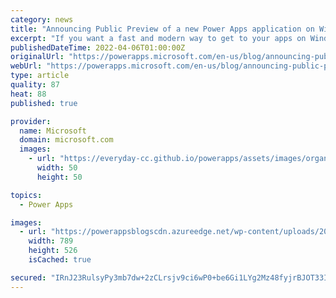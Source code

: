 ```yaml
---
category: news
title: "Announcing Public Preview of a new Power Apps application on Windows"
excerpt: "If you want a fast and modern way to get to your apps on Windows devices, this is your week! We&#8217;re thrilled to announce the release of Power Apps (Preview) for Windows."
publishedDateTime: 2022-04-06T01:00:00Z
originalUrl: "https://powerapps.microsoft.com/en-us/blog/announcing-public-preview-of-a-new-power-apps-application-on-windows/"
webUrl: "https://powerapps.microsoft.com/en-us/blog/announcing-public-preview-of-a-new-power-apps-application-on-windows/"
type: article
quality: 87
heat: 88
published: true

provider:
  name: Microsoft
  domain: microsoft.com
  images:
    - url: "https://everyday-cc.github.io/powerapps/assets/images/organizations/microsoft.com-50x50.jpg"
      width: 50
      height: 50

topics:
  - Power Apps

images:
  - url: "https://powerappsblogscdn.azureedge.net/wp-content/uploads/2022/04/Applist.png"
    width: 789
    height: 526
    isCached: true

secured: "IRnJ23RulsyPy3mb7dw+2zCLrsjv9ci6wP0+be6Gi1LYg2Mz48fyjrBJOT33Idi0nZijPsQUL3YtGU1+dV2XtYRxfE7/jyRp9fC4OjWCbu7naPoSG6bYG9AiWn385AtuNIPZt5tA8nQcY1FukeYRaWm/Ed02gNH5GPFoI1BMS97XJ8SgsabNC4/3DchKbqn8a08ybge/ZNF3gB/c515jaPr26orS2r1R2tY2kWEtYZgeUUfrNdnA6MAoqL80w6I6/ThHpZJ9dybQIeqjOHBrK1odt/uYz4sgDpFXGube32YvGTawiH/ckxfc7SHyqJw5KRSGYhdW0+aOkkUy2g4TmEGFAsuBzPPmYmaUZwct30w=;xK51dJrjei0sovWbdiAqxw=="
---
```


